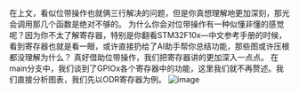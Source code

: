 在上文，看似位带操作也就俩三行解决的问题，但是你真想理解地更加深刻，那光会调用那几个函数是绝对不够的。
为什么你会对位带操作有一种似懂非懂的感觉呢？因为你不太了解寄存器，特别是你翻看STM32F10x—中文参考手册的时候，看到寄存器也就是看一眼，或许直接扔给了AI助手帮你总结功能，那些图或许压根都没理解为什么？
真好借助位带操作，我们把寄存器讲的更加深入一点点。
在main分支中，我们谈到了GPIOx各个寄存器中的功能，这里我们就不再赘述。我们直接分析图表，我们先以ODR寄存器为例。
![image](https://github.com/user-attachments/assets/e1f737f9-0c25-42ea-80ca-5d1962b4a7f5)
